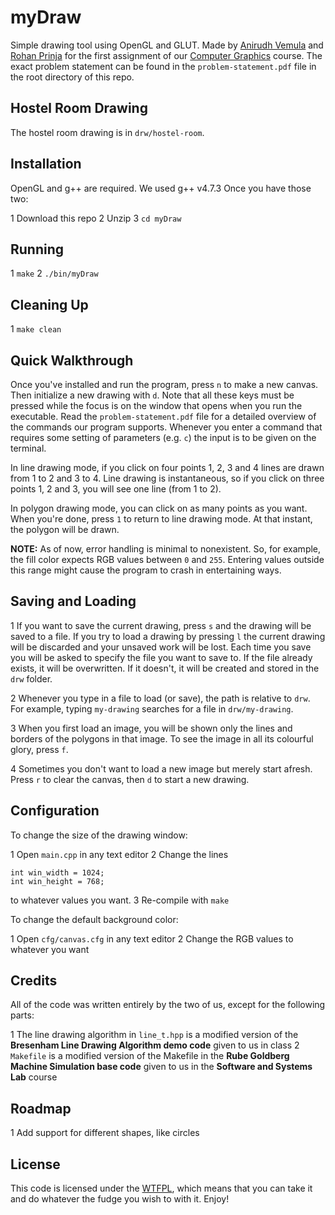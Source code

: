 myDraw
======

Simple drawing tool using OpenGL and GLUT. Made by [Anirudh Vemula](vvanirudh@gmail.com) and [Rohan Prinja](rohan.prinja@gmail.com) for the first assignment of our [Computer Graphics](http://www.cse.iitb.ac.in/~paragc/teaching/2013/cs475) course. The exact problem statement can be found in the `problem-statement.pdf` file in the root directory of this repo.

Hostel Room Drawing
-------------------

The hostel room drawing is in `drw/hostel-room`.

Installation
------------

OpenGL and g++ are required. We used g++ v4.7.3 Once you have those two:

1 Download this repo
2 Unzip
3 `cd myDraw`

Running
-------

1 `make`
2 `./bin/myDraw`

Cleaning Up
-----------

1 `make clean`

Quick Walkthrough
-----------------

Once you've installed and run the program, press `n` to make a new canvas. Then initialize a new drawing with `d`. Note that all these keys must be pressed while the focus is on the window that opens when you run the executable. Read the `problem-statement.pdf` file for a detailed overview of the commands our program supports. Whenever you enter a command that requires some setting of parameters (e.g. `c`) the input is to be given on the terminal.

In line drawing mode, if you click on four points 1, 2, 3 and 4 lines are drawn from 1 to 2 and 3 to 4. Line drawing is instantaneous, so if you click on three points 1, 2 and 3, you will see one line (from 1 to 2).

In polygon drawing mode, you can click on as many points as you want. When you're done, press `1` to return to line drawing mode. At that instant, the polygon will be drawn.

**NOTE:** As of now, error handling is minimal to nonexistent. So, for example, the fill color expects RGB values between `0` and `255`. Entering values outside this range might cause the program to crash in entertaining ways.

Saving and Loading
------------------

1 If you want to save the current drawing, press `s` and the drawing will be saved to a file. If you try to load a drawing by pressing `l` the current drawing will be discarded and your unsaved work will be lost. Each time you save you will be asked to specify the file you want to save to. If the file already exists, it will be overwritten. If it doesn't, it will be created and stored in the `drw` folder.

2 Whenever you type in a file to load (or save), the path is relative to `drw`. For example, typing `my-drawing` searches for a file in `drw/my-drawing`.

3 When you first load an image, you will be shown only the lines and borders of the polygons in that image. To see the image in all its colourful glory, press `f`.

4 Sometimes you don't want to load a new image but merely start afresh. Press `r` to clear the canvas, then `d` to start a new drawing.

Configuration
-------------

To change the size of the drawing window:

1 Open `main.cpp` in any text editor
2 Change the lines

    int win_width = 1024;
    int win_height = 768;

to whatever values you want.
3 Re-compile with `make`

To change the default background color:

1 Open `cfg/canvas.cfg` in any text editor
2 Change the RGB values to whatever you want

Credits
-------

All of the code was written entirely by the two of us, except for the following parts:

1 The line drawing algorithm in `line_t.hpp` is a modified version of the **Bresenham Line Drawing Algorithm demo code** given to us in class
2 `Makefile` is a modified version of the Makefile in the **Rube Goldberg Machine Simulation base code** given to us in the **Software and Systems Lab** course

Roadmap
-------

1 Add support for different shapes, like circles

License
-------

This code is licensed under the [WTFPL](http://www.wtfpl.net/about/), which means that you can take it and do whatever the fudge you wish to with it. Enjoy!
